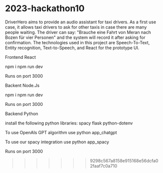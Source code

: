 # 2023-hackathon10
DriverHero aims to provide an audio assistant for taxi drivers. As a first use case, it allows taxi drivers to ask for other taxis in case there are many people waiting. The driver can say: "Brauche eine Fahrt von Meran nach Bozen für vier Personen" and the system will record it after asking for confirmation. The technologies used in this project are Speech-To-Text, Entity recognition, Text-to-Speech, and React for the prototype UI. 

Frontend React

npm i
npm run dev

Runs on port 3000

Backent Node.Js

npm i
npm run dev

Runs on port 3000

Backend Python

install the following python libraries:
    spacy
    flask
    python-dotenv

To use OpenAIs GPT algorithm use
    python app_chatgpt

To use our spacy integration use
    python app_spacy

    

Runs on port 3000
>>>>>>> 9298c567a8158e915168e56dcfa02faaf7c0a710
